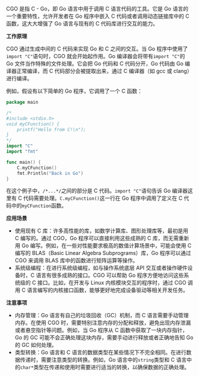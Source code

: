 CGO 是指 C - Go，即 Go 语言中用于调用 C 语言代码的工具。它是 Go 语言的一个重要特性，允许开发者在 Go 程序中嵌入 C 代码或者调用动态链接库中的 C 函数，这大大增强了 Go 语言与现有的 C 代码库进行交互的能力。

**工作原理**

CGO 通过生成中间的 C 代码来实现 Go 和 C 之间的交互。当 Go 程序中使用了`import "C"`语句时，CGO 就会开始起作用。Go 编译器会将带有`import "C"`的 Go 文件当作特殊的文件处理。它会把 Go 代码和 C 代码分开，Go 代码由 Go 编译器正常编译，而 C 代码部分会被提取出来，通过 C 编译器（如 gcc 或 clang）进行编译。

例如，假设有以下简单的 Go 程序，它调用了一个 C 函数：

```go
package main

/*
#include <stdio.h>
void myCFunction() {
    printf("Hello from C!\n");
}
*/
import "C"
import "fmt"

func main() {
    C.myCFunction()
    fmt.Println("Back in Go")
}
```

在这个例子中，`/*...*/`之间的部分是 C 代码。`import "C"`语句告诉 Go 编译器这里有 C 代码需要处理。`C.myCFunction()`这一行在 Go 程序中调用了定义在 C 代码中的`myCFunction`函数。

**应用场景**

- 使用现有 C 库：许多高性能的库，如数学计算库、图形处理库等，最初是用 C 编写的。通过 CGO，Go 程序可以直接利用这些成熟的 C 库，而无需重新用 Go 编写。例如，在一些对性能要求极高的数值计算场景中，可能会使用 C 编写的 BLAS（Basic Linear Algebra Subprograms）库，Go 程序可以通过 CGO 来调用 BLAS 库中的函数进行矩阵运算等操作。
- 系统级编程：在进行系统级编程，如与操作系统底层 API 交互或者操作硬件设备时，C 语言有很多成熟的接口。CGO 可以帮助 Go 程序方便地访问这些系统级的 C 接口。比如，在开发与 Linux 内核模块交互的程序时，通过 CGO 调用 C 语言编写的内核接口函数，能够更好地完成设备驱动等相关开发任务。

**注意事项**

- 内存管理：Go 语言有自己的垃圾回收（GC）机制，而 C 语言需要手动管理内存。在使用 CGO 时，需要特别注意内存的分配和释放，避免出现内存泄漏或者悬空指针等问题。例如，当 Go 程序从 C 函数中获取了一块内存指针，Go 的 GC 可能不会正确处理这块内存，需要手动进行释放或者正确地告知 Go 的 GC 如何处理。
- 类型转换：Go 语言和 C 语言的数据类型在某些情况下不完全相同。在进行数据传递时，需要注意类型的转换。例如，Go 语言中的`string`类型和 C 语言中的`char*`类型在传递和使用时需要进行适当的转换，以确保数据的正确处理。